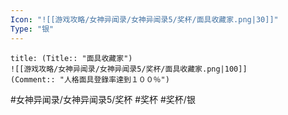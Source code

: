 ```yaml
---
Icon: "![[游戏攻略/女神异闻录/女神异闻录5/奖杯/面具收藏家.png|30]]"
Type: "银"
---
```

```ad-common-silver-trophy
title: (Title:: "面具收藏家")
![[游戏攻略/女神异闻录/女神异闻录5/奖杯/面具收藏家.png|100]]
(Comment:: "人格面具登錄率達到１００％")
```

#女神异闻录/女神异闻录5/奖杯 #奖杯 #奖杯/银
